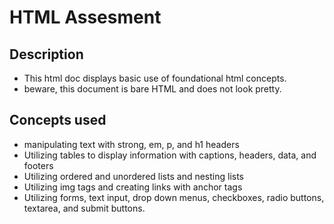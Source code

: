 # HTML Assesment
## Description
- This html doc displays basic use of foundational html concepts.
- beware, this document is bare HTML and does not look pretty.

## Concepts used
- manipulating text with strong, em, p, and h1 headers
- Utilizing tables to display information with captions, headers, data, and footers
- Utilizing ordered and unordered lists and nesting lists
- Utilizing img tags and creating links with anchor tags
- Utilizing forms, text input, drop down menus, checkboxes, radio buttons, textarea, and submit buttons.

